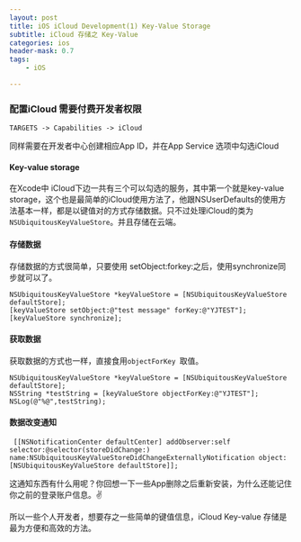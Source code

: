 ```yaml
---
layout: post
title: iOS iCloud Development(1) Key-Value Storage
subtitle: iCloud 存储之 Key-Value
categories: ios
header-mask: 0.7
tags: 
    - iOS

---
```

   

### 配置iCloud 需要付费开发者权限

	TARGETS -> Capabilities -> iCloud
	
同样需要在开发者中心创建相应App ID，并在App Service 选项中勾选iCloud

#### Key-value storage ####

在Xcode中 iCloud下边一共有三个可以勾选的服务，其中第一个就是key-value storage，这个也是最简单的iCloud使用方法了，他跟NSUserDefaults的使用方法基本一样，都是以键值对的方式存储数据。只不过处理iCloud的类为 `NSUbiquitousKeyValueStore`。并且存储在云端。

#### 存储数据

存储数据的方式很简单，只要使用 setObject:forkey:之后，使用synchronize同步就可以了。

	NSUbiquitousKeyValueStore *keyValueStore = [NSUbiquitousKeyValueStore defaultStore];
	[keyValueStore setObject:@"test message" forKey:@"YJTEST"];
	[keyValueStore synchronize];
	
#### 获取数据

获取数据的方式也一样，直接食用`objectForKey `取值。

	NSUbiquitousKeyValueStore *keyValueStore = [NSUbiquitousKeyValueStore defaultStore];
	NSString *testString = [keyValueStore objectForKey:@"YJTEST"];
	NSLog(@"%@",testString);
	
#### 数据改变通知

	
	 [[NSNotificationCenter defaultCenter] addObserver:self selector:@selector(storeDidChange:) name:NSUbiquitousKeyValueStoreDidChangeExternallyNotification object:[NSUbiquitousKeyValueStore defaultStore]];
	 
这通知东西有什么用呢？你回想一下一些App删除之后重新安装，为什么还能记住你之前的登录账户信息。✌️

所以一些个人开发者，想要存之一些简单的键值信息，iCloud Key-value 存储是最为方便和高效的方法。